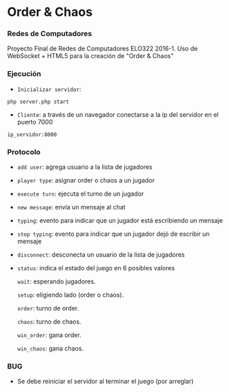 
# Order & Chaos #

### Redes de Computadores ###

Proyecto Final de Redes de Computadores ELO322 2016-1. Uso de WebSocket + HTML5 para la creación de "Order & Chaos"

### Ejecución ###
* `Inicializar servidor`: 
```
php server.php start
```
* `Cliente`: a través de un navegador conectarse a la ip del servidor en el puerto 7000
```
ip_servidor:8000
```

### Protocolo ###
* `add user`: agrega usuario a la lista de jugadores
* `player type`: asignar order o chaos a un jugador
* `execute turn`: ejecuta el turno de un jugador
* `new message`: envía un mensaje al chat
* `typing`: evento para indicar que un jugador está escribiendo un mensaje
* `stop typing`: evento para indicar que un jugador dejó de escribir un mensaje
* `disconnect`: desconecta un usuario de la lista de jugadores
* `status`: indica el estado del juego en 6 posibles valores

  `wait`: esperando jugadores.
  
  `setup`: eligiendo lado (order o chaos).
  
  `order`: turno de order.
  
  `chaos`: turno de chaos.
  
  `win_order`: gana order.
  
  `win_chaos`: gana chaos.
  
### BUG ###
* Se debe reiniciar el servidor al terminar el juego (por arreglar)
